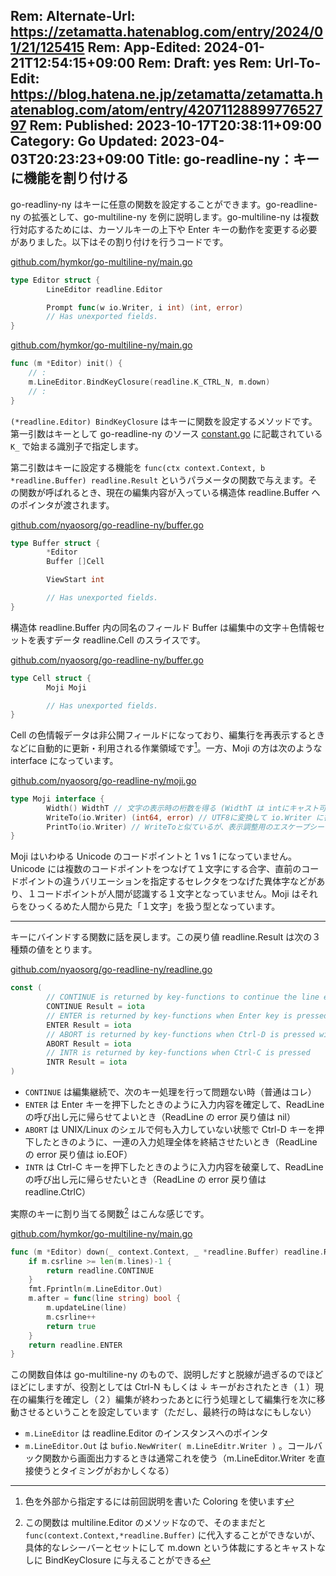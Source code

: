 Rem: Alternate-Url: https://zetamatta.hatenablog.com/entry/2024/01/21/125415
Rem: App-Edited: 2024-01-21T12:54:15+09:00
Rem: Draft: yes
Rem: Url-To-Edit: https://blog.hatena.ne.jp/zetamatta/zetamatta.hatenablog.com/atom/entry/4207112889977652797
Rem: Published: 2023-10-17T20:38:11+09:00
Category: Go
Updated: 2023-04-03T20:23:23+09:00
Title: go-readline-ny：キーに機能を割り付ける
---
go-readliny-ny はキーに任意の関数を設定することができます。go-readline-ny の拡張として、go-multiline-ny を例に説明します。go-multiline-ny は複数行対応するためには、カーソルキーの上下や Enter キーの動作を変更する必要がありました。以下はその割り付けを行うコードです。

[github.com/hymkor/go-multiline-ny/main.go](https://github.com/hymkor/go-multiline-ny/blob/e753dc4c1a7bf4d1ea2c8f87e9adf622f41d2370/main.go#L14)

```go
type Editor struct {
        LineEditor readline.Editor

        Prompt func(w io.Writer, i int) (int, error)
        // Has unexported fields.
}
```

[github.com/hymkor/go-multiline-ny/main.go](https://github.com/hymkor/go-multiline-ny/blob/e753dc4c1a7bf4d1ea2c8f87e9adf622f41d2370/main.go#L185)

```go
func (m *Editor) init() {
    // :
    m.LineEditor.BindKeyClosure(readline.K_CTRL_N, m.down)
    // :
}
```

`(*readline.Editor) BindKeyClosure` はキーに関数を設定するメソッドです。第一引数はキーとして go-readline-ny のソース [constant.go](https://github.com/nyaosorg/go-readline-ny/blob/93064a4d6ecf7ecd74978f8d87aea6333dedf5f6/constants.go) に記載されている `K_` で始まる識別子で指定します。

第二引数はキーに設定する機能を `func(ctx context.Context, b *readline.Buffer) readline.Result` というパラメータの関数で与えます。その関数が呼ばれるとき、現在の編集内容が入っている構造体 readline.Buffer へのポインタが渡されます。

[github.com/nyaosorg/go-readline-ny/buffer.go](https://github.com/nyaosorg/go-readline-ny/blob/61b984c6759c67164c399dcf6bf066d2006db38c/buffer.go#L55)

```go
type Buffer struct {
        *Editor
        Buffer []Cell

        ViewStart int

        // Has unexported fields.
}
```

構造体 readline.Buffer 内の同名のフィールド Buffer は編集中の文字＋色情報セットを表すデータ readline.Cell のスライスです。

[github.com/nyaosorg/go-readline-ny/buffer.go](https://github.com/nyaosorg/go-readline-ny/blob/61b984c6759c67164c399dcf6bf066d2006db38c/buffer.go#L42)

```go
type Cell struct {
        Moji Moji

        // Has unexported fields.
}
```

Cell の色情報データは非公開フィールドになっており、編集行を再表示するときなどに自動的に更新・利用される作業領域です[^color]。一方、Moji の方は次のような interface になっています。

[^color]: 色を外部から指定するには前回説明を書いた Coloring を使います

[github.com/nyaosorg/go-readline-ny/moji.go](https://github.com/nyaosorg/go-readline-ny/blob/61b984c6759c67164c399dcf6bf066d2006db38c/moji.go#L50)

```go
type Moji interface {
        Width() WidthT // 文字の表示時の桁数を得る (WidthT は intにキャスト可能な整数型）
        WriteTo(io.Writer) (int64, error) // UTF8に変換して io.Writer に書き込む（strings.Builder 向け）
        PrintTo(io.Writer) // WriteToと似ているが、表示調整用のエスケープシーケンスが付与される
}
```

Moji はいわゆる Unicode のコードポイントと 1 vs 1 になっていません。Unicode には複数のコードポイントをつなげて１文字にする合字、直前のコードポイントの違うバリエーションを指定するセレクタをつなげた異体字などがあり、１コードポイントが人間が認識する１文字となっていません。Moji はそれらをひっくるめた人間から見た「１文字」を扱う型となっています。

-----

キーにバインドする関数に話を戻します。この戻り値 readline.Result は次の３種類の値をとります。

[github.com/nyaosorg/go-readline-ny/readline.go](https://github.com/nyaosorg/go-readline-ny/blob/61b984c6759c67164c399dcf6bf066d2006db38c/readline.go#L17)

``` go
const (
        // CONTINUE is returned by key-functions to continue the line editor
        CONTINUE Result = iota
        // ENTER is returned by key-functions when Enter key is pressed
        ENTER Result = iota
        // ABORT is returned by key-functions when Ctrl-D is pressed with no command-line
        ABORT Result = iota
        // INTR is returned by key-functions when Ctrl-C is pressed
        INTR Result = iota
)
```

- `CONTINUE` は編集継続で、次のキー処理を行って問題ない時（普通はコレ）
- `ENTER` は Enter キーを押下したときのように入力内容を確定して、ReadLine の呼び出し元に帰らせてよいとき（ReadLine の error 戻り値は nil）
- `ABORT` は UNIX/Linux のシェルで何も入力していない状態で Ctrl-D キーを押下したときのように、一連の入力処理全体を終結させたいとき（ReadLine の error 戻り値は io.EOF）
- `INTR` は Ctrl-C キーを押下したときのように入力内容を破棄して、ReadLine の呼び出し元に帰らせたいとき（ReadLine の error 戻り値は readline.CtrlC）

実際のキーに割り当てる関数[^method2func] はこんな感じです。

[^method2func]: この関数は multiline.Editor のメソッドなので、そのままだと `func(context.Context,*readline.Buffer)` に代入することができないが、具体的なレシーバーとセットにして m.down という体裁にするとキャストなしに BindKeyClosure に与えることができる

[github.com/hymkor/go-multiline-ny/main.go](https://github.com/hymkor/go-multiline-ny/blob/e753dc4c1a7bf4d1ea2c8f87e9adf622f41d2370/main.go#L61)

```go
func (m *Editor) down(_ context.Context, _ *readline.Buffer) readline.Result {
	if m.csrline >= len(m.lines)-1 {
		return readline.CONTINUE
	}
	fmt.Fprintln(m.LineEditor.Out)
	m.after = func(line string) bool {
		m.updateLine(line)
		m.csrline++
		return true
	}
	return readline.ENTER
}
```

この関数自体は go-multiline-ny のもので、説明しだすと脱線が過ぎるのでほどほどにしますが、役割としては Ctrl-N もしくは ↓ キーがおされたとき（１）現在の編集行を確定し（２）編集が終わったあとに行う処理として編集行を次に移動させるということを設定しています（ただし、最終行の時はなにもしない）

+ `m.LineEditor` は readline.Editor のインスタンスへのポインタ
+ `m.LineEditor.Out` は `bufio.NewWriter( m.LineEditr.Writer )` 。コールバック関数から画面出力するときは通常これを使う（m.LineEditor.Writer を直接使うとタイミングがおかしくなる）

